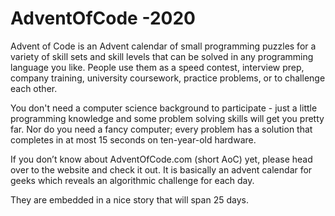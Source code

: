 # AdventOfCode -2020

Advent of Code is an Advent calendar of small programming puzzles for a variety of skill sets and skill levels that can be solved in any programming language you like. People use them as a speed contest, interview prep, company training, university coursework, practice problems, or to challenge each other.

You don't need a computer science background to participate - just a little programming knowledge and some problem solving skills will get you pretty far. Nor do you need a fancy computer; every problem has a solution that completes in at most 15 seconds on ten-year-old hardware.

If you don’t know about AdventOfCode.com (short AoC) yet, please head over to the website and check it out. It is basically an advent calendar for geeks which reveals an algorithmic challenge for each day.

They are embedded in a nice story that will span 25 days.



